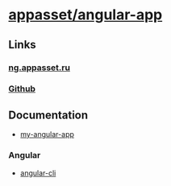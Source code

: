 [appasset/angular-app][github]
==============================

Links
-----

### [ng.appasset.ru][@]

### [Github][github]


Documentation
-------------

-   [my-angular-app](https://github.com/appasset/angular-app/blob/master/documentation/my-angular-app.md)


### Angular

-   [angular-cli](https://github.com/angular/angular-cli/blob/master/README.md)


[@]:      http://ng.appasset.ru/
[github]: https://github.com/appasset/angular-app
